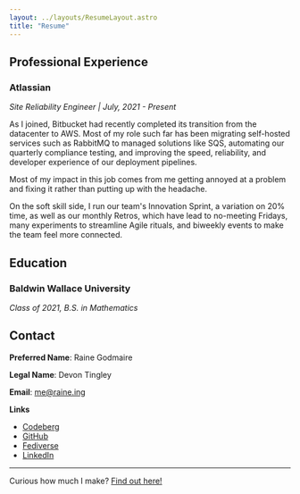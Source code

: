```yaml
---
layout: ../layouts/ResumeLayout.astro
title: "Resume"
---
```


## Professional Experience

### Atlassian

_Site Reliability Engineer | July, 2021 - Present_

As I joined, Bitbucket had recently completed its transition from the datacenter to AWS.  Most of my role such far has been migrating self-hosted services such as RabbitMQ to managed solutions like SQS, automating our quarterly compliance testing, and improving the speed, reliability, and developer experience of our deployment pipelines.

Most of my impact in this job comes from me getting annoyed at a problem and fixing it rather than putting up with the headache.

On the soft skill side, I run our team's Innovation Sprint, a variation on 20% time, as well as our monthly Retros, which have lead to no-meeting Fridays, many experiments to streamline Agile rituals, and biweekly events to make the team feel more connected.

## Education 

### Baldwin Wallace University

_Class of 2021, B.S. in Mathematics_

## Contact

**Preferred Name**: Raine Godmaire

**Legal Name**: Devon Tingley

**Email**: [me@raine.ing](mailto:me@raine.ing)

**Links**
- [Codeberg](https://codeberg.org/godmaire)
- [GitHub](https://github.com/digyx)
- [Fediverse](https://mstdn.social/@godmaire)
- [LinkedIn](https://www.linkedin.com/in/devon-tingley-232059173/)

---

Curious how much I make?  [Find out here!](/salary)
